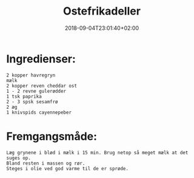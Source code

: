 ﻿---
title: "Ostefrikadeller"
date: 2018-09-04T23:01:40+02:00
draft: true
---
# Ingredienser:


	2 kopper havregryn
	mælk
	2 kopper reven cheddar ost
	1 - 2 revne gulerødder
	1 tsk paprika
	2 - 3 spsk sesamfrø
	2 æg
	1 knivspids cayennepeber

# Fremgangsmåde:


	Læg grynene i blød i mælk i 15 min. Brug netop så meget mælk at det suges op. 
	Bland resten i massen og rør. 
	Steges i olie ved god varme til de er sprøde.
